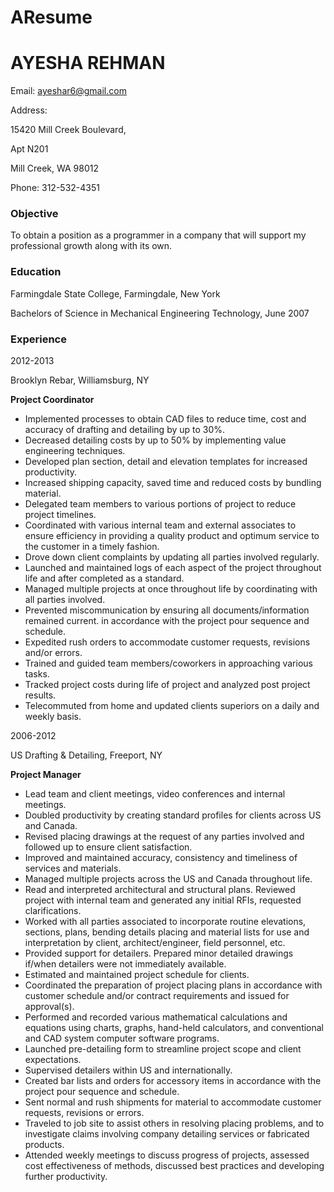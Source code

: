 # AResume
# AYESHA REHMAN

Email: <ayeshar6@gmail.com>

Address: 

15420 Mill Creek Boulevard,

Apt N201

Mill Creek, WA 98012

Phone: 312-532-4351

### Objective

To obtain a position as a programmer in a company that will support my professional growth along with its own.

### Education

Farmingdale State College, Farmingdale, New York

Bachelors of Science in Mechanical Engineering Technology, June 2007

### Experience

2012-2013

Brooklyn Rebar, Williamsburg, NY

**Project Coordinator**

- Implemented processes to obtain CAD files to reduce time, cost and accuracy of drafting and detailing by up to 30%.
- Decreased detailing costs by up to 50% by implementing value engineering techniques.
- Developed plan section, detail and elevation templates for increased productivity.
- Increased shipping capacity, saved time and reduced costs by bundling material.
- Delegated team members to various portions of project to reduce project timelines.
- Coordinated with various internal team and external associates to ensure efficiency in providing a quality product and optimum service to the customer in a timely fashion.
- Drove down client complaints by updating all parties involved regularly.
- Launched and maintained logs of each aspect of the project throughout life and after completed as a standard.
- Managed multiple projects at once throughout life by coordinating with all parties involved. 
- Prevented miscommunication by ensuring all documents/information remained current.
in accordance with the project pour sequence and schedule. 
- Expedited rush orders to accommodate customer requests, revisions and/or errors.
- Trained and guided team members/coworkers in approaching various tasks.
- Tracked project costs during life of project and analyzed post project results.
- Telecommuted from home and updated clients superiors on a daily and weekly basis.

2006-2012

US Drafting & Detailing, Freeport, NY

**Project Manager**

- Lead team and client meetings, video conferences and internal meetings.
- Doubled productivity by creating standard profiles for clients across US and Canada.
- Revised placing drawings at the request of any parties involved and followed up to ensure client satisfaction.
- Improved and maintained accuracy, consistency and timeliness of services and materials.
- Managed multiple projects across the US and Canada throughout life.
- Read and interpreted architectural and structural plans. Reviewed project with internal team and generated any initial RFIs, requested clarifications.
- Worked with all parties associated to incorporate routine elevations, sections, plans, bending details placing and material lists for use and interpretation by client, architect/engineer, field personnel, etc.
- Provided support for detailers. Prepared minor detailed drawings if/when detailers were not immediately available.
- Estimated and maintained project schedule for clients.
- Coordinated the preparation of project placing plans in accordance with customer schedule and/or contract requirements and issued for approval(s). 
- Performed and recorded various mathematical calculations and equations using charts, graphs, hand-held calculators, and conventional and CAD system computer software programs.
- Launched pre-detailing form to streamline project scope and client expectations.
- Supervised detailers within US and internationally.
- Created bar lists and orders for accessory items in accordance with the project pour sequence and schedule. 
- Sent normal and rush shipments for material to accommodate customer requests, revisions or errors.
- Traveled to job site to assist others in resolving placing problems, and to investigate claims involving company detailing services or fabricated products.
- Attended weekly meetings to discuss progress of projects, assessed cost effectiveness of methods, discussed best practices and developing further productivity.
